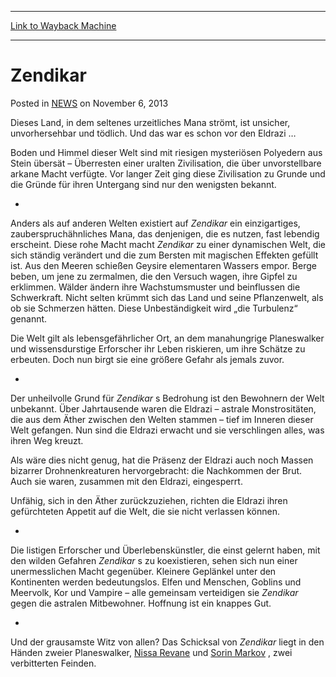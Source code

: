 
---
[Link to Wayback Machine](https://web.archive.org/web/20211026145921/https://magic.wizards.com/en/articles/archive/zendikar-2013-11-05-0)

[_metadata_:description]:- "Dieses Land, in dem seltenes urzeitliches Mana strömt, ist unsicher, unvorhersehbar und tödlich. Und das war es schon vor den Eldrazi … Boden und Himmel dieser Welt sind mit riesigen mysteriösen Polyedern aus Stein übersät – Überresten einer uralten Zivilisation, die über unvorstellbare arkane Macht verfügte. Vor langer Zeit ging diese Zivilisation zu Grunde und die Gründe für"
[_metadata_:generator]:- "Drupal 7 (http://drupal.org)"
[_metadata_:node]:- "116299"
[_metadata_:path_date]:- "2013-11-05"
[_metadata_:publish_date]:- "2013-11-06"
[_metadata_:source]:- "div-main-content"
[_metadata_:title]:- "Zendikar"
[_metadata_:wayback_capture_timestamp]:- "2021-10-26 14:59:21"
[_metadata_:wayback_raw_url]:- "https://web.archive.org/web/20211026145921id_/https://magic.wizards.com/en/articles/archive/zendikar-2013-11-05-0"
[_metadata_:wayback_url]:- "https://magic.wizards.com/en/articles/archive/zendikar-2013-11-05-0"
---


Zendikar
========



 Posted in [NEWS](/en/articles)
 on November 6, 2013 










Dieses Land, in dem seltenes urzeitliches Mana strömt, ist unsicher, unvorhersehbar und tödlich. Und das war es schon vor den Eldrazi …


Boden und Himmel dieser Welt sind mit riesigen mysteriösen Polyedern aus Stein übersät – Überresten einer uralten Zivilisation, die über unvorstellbare arkane Macht verfügte. Vor langer Zeit ging diese Zivilisation zu Grunde und die Gründe für ihren Untergang sind nur den wenigsten bekannt.


-


Anders als auf anderen Welten existiert auf *Zendikar* ein einzigartiges, zauberspruchähnliches Mana, das denjenigen, die es nutzen, fast lebendig erscheint. Diese rohe Macht macht *Zendikar* zu einer dynamischen Welt, die sich ständig verändert und die zum Bersten mit magischen Effekten gefüllt ist. Aus den Meeren schießen Geysire elementaren Wassers empor. Berge beben, um jene zu zermalmen, die den Versuch wagen, ihre Gipfel zu erklimmen. Wälder ändern ihre Wachstumsmuster und beinflussen die Schwerkraft. Nicht selten krümmt sich das Land und seine Pflanzenwelt, als ob sie Schmerzen hätten. Diese Unbeständigkeit wird „die Turbulenz“ genannt.


Die Welt gilt als lebensgefährlicher Ort, an dem manahungrige Planeswalker und wissensdurstige Erforscher ihr Leben riskieren, um ihre Schätze zu erbeuten. Doch nun birgt sie eine größere Gefahr als jemals zuvor.


-


Der unheilvolle Grund für *Zendikar* s Bedrohung ist den Bewohnern der Welt unbekannt. Über Jahrtausende waren die Eldrazi – astrale Monstrositäten, die aus dem Äther zwischen den Welten stammen – tief im Inneren dieser Welt gefangen. Nun sind die Eldrazi erwacht und sie verschlingen alles, was ihren Weg kreuzt.


Als wäre dies nicht genug, hat die Präsenz der Eldrazi auch noch Massen bizarrer Drohnenkreaturen hervorgebracht: die Nachkommen der Brut. Auch sie waren, zusammen mit den Eldrazi, eingesperrt.


Unfähig, sich in den Äther zurückzuziehen, richten die Eldrazi ihren gefürchteten Appetit auf die Welt, die sie nicht verlassen können.


-


Die listigen Erforscher und Überlebenskünstler, die einst gelernt haben, mit den wilden Gefahren *Zendikar* s zu koexistieren, sehen sich nun einer unermesslichen Macht gegenüber. Kleinere Geplänkel unter den Kontinenten werden bedeutungslos. Elfen und Menschen, Goblins und Meervolk, Kor und Vampire – alle gemeinsam verteidigen sie *Zendikar* gegen die astralen Mitbewohner. Hoffnung ist ein knappes Gut.


-


Und der grausamste Witz von allen? Das Schicksal von *Zendikar* liegt in den Händen zweier Planeswalker, [Nissa Revane](https://gatherer.wizards.com/Pages/Card/Details.aspx?name=Nissa+Revane) und [Sorin Markov](https://gatherer.wizards.com/Pages/Card/Details.aspx?name=Sorin+Markov) , zwei verbitterten Feinden.







